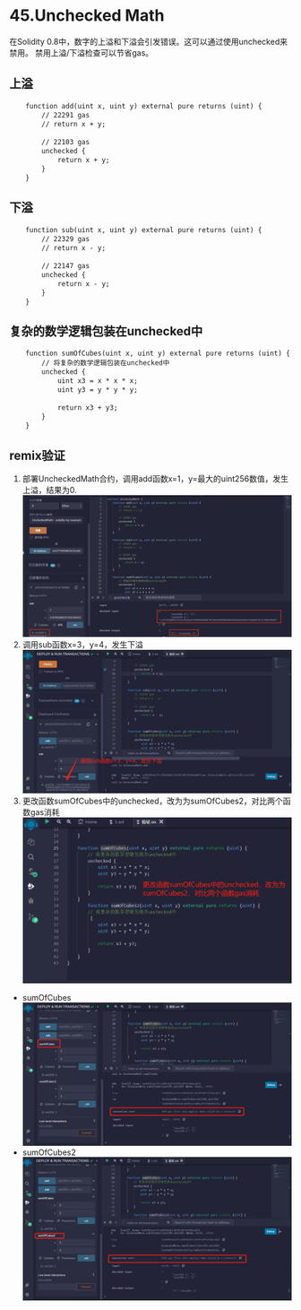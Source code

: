 # 45.Unchecked Math
在Solidity 0.8中，数字的上溢和下溢会引发错误。这可以通过使用unchecked来禁用。
禁用上溢/下溢检查可以节省gas。

## 上溢
```solidity
    function add(uint x, uint y) external pure returns (uint) {
        // 22291 gas
        // return x + y;

        // 22103 gas
        unchecked {
            return x + y;
        }
    }
```

## 下溢
```solidity
    function sub(uint x, uint y) external pure returns (uint) {
        // 22329 gas
        // return x - y;

        // 22147 gas
        unchecked {
            return x - y;
        }
    }
```

## 复杂的数学逻辑包装在unchecked中
```solidity
    function sumOfCubes(uint x, uint y) external pure returns (uint) {
        // 将复杂的数学逻辑包装在unchecked中
        unchecked {
            uint x3 = x * x * x;
            uint y3 = y * y * y;

            return x3 + y3;
        }
    }
```


## remix验证
1. 部署UncheckedMath合约，调用add函数x=1，y=最大的uint256数值，发生上溢，结果为0.
![45-1.jpg](./img/45-1.png)
2. 调用sub函数x=3，y=4，发生下溢
![45-2.jpg](./img/45-2.jpg)
3. 更改函数sumOfCubes中的unchecked，改为为sumOfCubes2，对比两个函数gas消耗
![45-3.jpg](./img/45-3.jpg)
* sumOfCubes
![45-4.jpg](./img/45-4.jpg)
* sumOfCubes2
![45-5.jpg](./img/45-5.jpg)